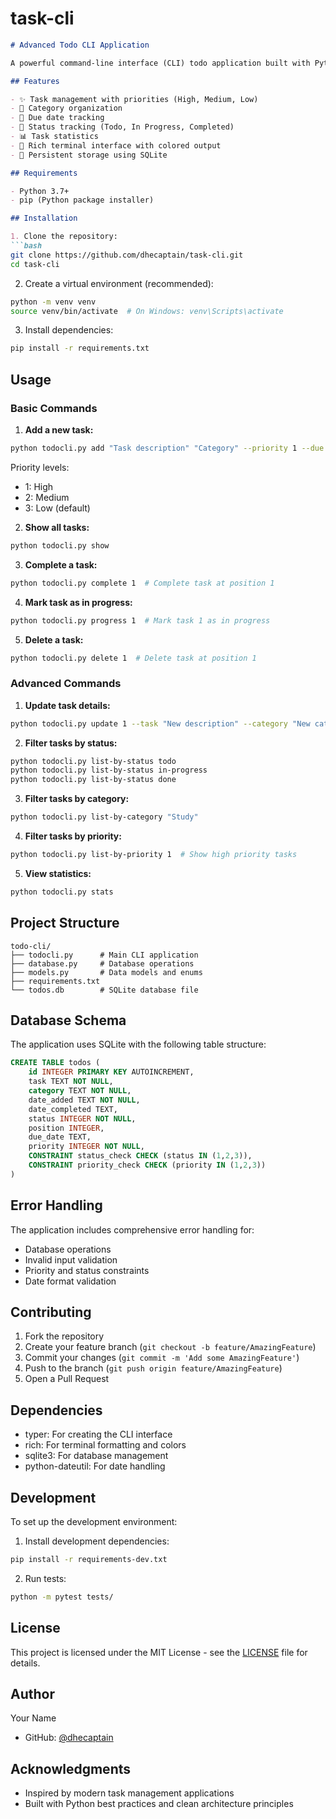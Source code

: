 # task-cli


```markdown
# Advanced Todo CLI Application

A powerful command-line interface (CLI) todo application built with Python, featuring priority levels, categories, due dates, and status tracking. This project demonstrates clean code architecture, SQLite database management, and modern Python practices.

## Features

- ✨ Task management with priorities (High, Medium, Low)
- 📂 Category organization
- 📅 Due date tracking
- 🔄 Status tracking (Todo, In Progress, Completed)
- 📊 Task statistics
- 🎨 Rich terminal interface with colored output
- 💾 Persistent storage using SQLite

## Requirements

- Python 3.7+
- pip (Python package installer)

## Installation

1. Clone the repository:
```bash
git clone https://github.com/dhecaptain/task-cli.git
cd task-cli
```

2. Create a virtual environment (recommended):
```bash
python -m venv venv
source venv/bin/activate  # On Windows: venv\Scripts\activate
```

3. Install dependencies:
```bash
pip install -r requirements.txt
```

## Usage

### Basic Commands

1. **Add a new task:**
```bash
python todocli.py add "Task description" "Category" --priority 1 --due "2024-12-31"
```
Priority levels:
- 1: High
- 2: Medium
- 3: Low (default)

2. **Show all tasks:**
```bash
python todocli.py show
```

3. **Complete a task:**
```bash
python todocli.py complete 1  # Complete task at position 1
```

4. **Mark task as in progress:**
```bash
python todocli.py progress 1  # Mark task 1 as in progress
```

5. **Delete a task:**
```bash
python todocli.py delete 1  # Delete task at position 1
```

### Advanced Commands

1. **Update task details:**
```bash
python todocli.py update 1 --task "New description" --category "New category" --priority 2 --due "2024-12-31"
```

2. **Filter tasks by status:**
```bash
python todocli.py list-by-status todo
python todocli.py list-by-status in-progress
python todocli.py list-by-status done
```

3. **Filter tasks by category:**
```bash
python todocli.py list-by-category "Study"
```

4. **Filter tasks by priority:**
```bash
python todocli.py list-by-priority 1  # Show high priority tasks
```

5. **View statistics:**
```bash
python todocli.py stats
```

## Project Structure

```
todo-cli/
├── todocli.py      # Main CLI application
├── database.py     # Database operations
├── models.py       # Data models and enums
├── requirements.txt
└── todos.db        # SQLite database file
```

## Database Schema

The application uses SQLite with the following table structure:

```sql
CREATE TABLE todos (
    id INTEGER PRIMARY KEY AUTOINCREMENT,
    task TEXT NOT NULL,
    category TEXT NOT NULL,
    date_added TEXT NOT NULL,
    date_completed TEXT,
    status INTEGER NOT NULL,
    position INTEGER,
    due_date TEXT,
    priority INTEGER NOT NULL,
    CONSTRAINT status_check CHECK (status IN (1,2,3)),
    CONSTRAINT priority_check CHECK (priority IN (1,2,3))
)
```

## Error Handling

The application includes comprehensive error handling for:
- Database operations
- Invalid input validation
- Priority and status constraints
- Date format validation

## Contributing

1. Fork the repository
2. Create your feature branch (`git checkout -b feature/AmazingFeature`)
3. Commit your changes (`git commit -m 'Add some AmazingFeature'`)
4. Push to the branch (`git push origin feature/AmazingFeature`)
5. Open a Pull Request

## Dependencies

- typer: For creating the CLI interface
- rich: For terminal formatting and colors
- sqlite3: For database management
- python-dateutil: For date handling

## Development

To set up the development environment:

1. Install development dependencies:
```bash
pip install -r requirements-dev.txt
```

2. Run tests:
```bash
python -m pytest tests/
```

## License

This project is licensed under the MIT License - see the [LICENSE](LICENSE) file for details.

## Author

Your Name
- GitHub: [@dhecaptain](https://github.com/dhecaptain)

## Acknowledgments

- Inspired by modern task management applications
- Built with Python best practices and clean architecture principles
```
